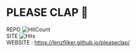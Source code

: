 # PLEASE CLAP :clap:
REPO ![HitCount](http://hits.dwyl.io/lenzfliker/pleaseclap.svg)  
SITE ![Hits](https://hitcounter.pythonanywhere.com/count/tag.svg?url=https%3A%2F%2Flenzfliker.github.io%2Fpleaseclap%2F)  
WEBSITE : https://lenzfliker.github.io/pleaseclap/
